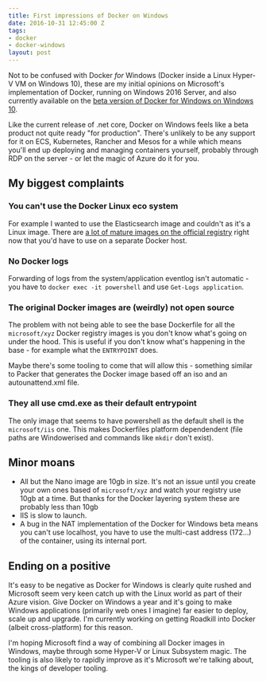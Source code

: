 ```yaml
---
title: First impressions of Docker on Windows
date: 2016-10-31 12:45:00 Z
tags:
- docker
- docker-windows
layout: post
---
```


Not to be confused with Docker *for* Windows (Docker inside a Linux Hyper-V VM on Windows 10), these are my initial opinions on Microsoft's implementation of Docker, running on Windows 2016 Server, and also currently available on the [beta version of Docker for Windows on Windows 10](https://docs.docker.com/docker-for-windows/).

Like the current release of .net core, Docker on Windows feels like a beta product not quite ready "for production". There's unlikely to be any support for it on ECS, Kubernetes, Rancher and Mesos for a while which means you'll end up deploying and managing containers yourself, probably through RDP on the server - or let the magic of Azure do it for you.

## My biggest complaints

### You can't use the Docker Linux eco system
For example I wanted to use the Elasticsearch image and couldn't as it's a Linux image. There are [a lot of mature images on the official registry](https://hub.docker.com/_/) right now that you'd have to use on a separate Docker host.

### No Docker logs
Forwarding of logs from the system/application eventlog isn't automatic - you have to `docker exec -it powershell` and use `Get-Logs application`.

### The original Docker images are (weirdly) not open source

The problem with not being able to see the base Dockerfile for all the `microsoft/xyz` Docker registry images is you don't know what's going on under the hood. This is useful if you don't know what's happening in the base - for example what the `ENTRYPOINT` does.

Maybe there's some tooling to come that will allow this - something similar to Packer that generates the Docker image based off an iso and an autounattend.xml file.

### They all use cmd.exe as their default entrypoint

The only image that seems to have powershell as the default shell is the `microsoft/iis` one. This makes Dockerfiles platform dependendent (file paths are Windowerised and commands like `mkdir` don't exist).

## Minor moans

- All but the Nano image are 10gb in size. It's not an issue until you create your own ones based of `microsoft/xyz` and watch your registry use 10gb at a time. But thanks for the Docker layering system these are probably less than 10gb
- IIS is slow to launch.
- A bug in the NAT implementation of the Docker for Windows beta means you can't use localhost, you have to use the multi-cast address (172...) of the container, using its internal port.

## Ending on a positive

It's easy to be negative as Docker for Windows is clearly quite rushed and Microsoft seem very keen catch up with the Linux world as part of their Azure vision. Give Docker on Windows a year and it's going to make Windows applications (primarily web ones I imagine) far easier to deploy, scale up and upgrade. I'm currently working on getting Roadkill into Docker (albeit cross-platform) for this reason.

I'm hoping Microsoft find a way of combining all Docker images in Windows, maybe through some Hyper-V or Linux Subsystem magic. The tooling is also likely to rapidly improve as it's Microsoft we're talking about, the kings of developer tooling.
